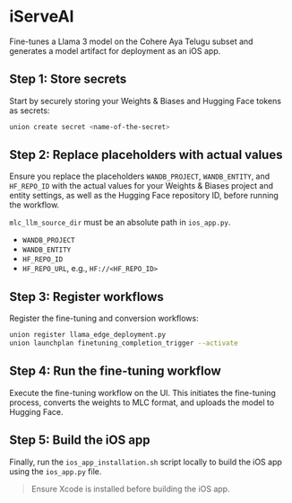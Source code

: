 # iServeAI

Fine-tunes a Llama 3 model on the Cohere Aya Telugu subset and generates a model artifact for deployment as an iOS app.

## Step 1: Store secrets

Start by securely storing your Weights & Biases and Hugging Face tokens as secrets:

```bash
union create secret <name-of-the-secret>
```

## Step 2: Replace placeholders with actual values

Ensure you replace the placeholders `WANDB_PROJECT`, `WANDB_ENTITY`, and `HF_REPO_ID` with the actual values for your Weights & Biases project and entity settings, as well as the Hugging Face repository ID, before running the workflow.

`mlc_llm_source_dir` must be an absolute path in `ios_app.py`.

- `WANDB_PROJECT`
- `WANDB_ENTITY`
- `HF_REPO_ID`
- `HF_REPO_URL`, e.g., `HF://<HF_REPO_ID>`

## Step 3: Register workflows

Register the fine-tuning and conversion workflows:

```bash
union register llama_edge_deployment.py
union launchplan finetuning_completion_trigger --activate
```

## Step 4: Run the fine-tuning workflow

Execute the fine-tuning workflow on the UI.
This initiates the fine-tuning process, converts the weights to MLC format, and uploads the model to Hugging Face.

## Step 5: Build the iOS app

Finally, run the `ios_app_installation.sh` script locally to build the iOS app using the `ios_app.py` file.

> Ensure Xcode is installed before building the iOS app.
